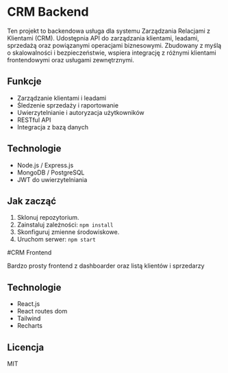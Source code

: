 # CRM Backend

Ten projekt to backendowa usługa dla systemu Zarządzania Relacjami z Klientami (CRM). Udostępnia API do zarządzania klientami, leadami, sprzedażą oraz powiązanymi operacjami biznesowymi. Zbudowany z myślą o skalowalności i bezpieczeństwie, wspiera integrację z różnymi klientami frontendowymi oraz usługami zewnętrznymi.

## Funkcje

- Zarządzanie klientami i leadami
- Śledzenie sprzedaży i raportowanie
- Uwierzytelnianie i autoryzacja użytkowników
- RESTful API
- Integracja z bazą danych

## Technologie

- Node.js / Express.js
- MongoDB / PostgreSQL
- JWT do uwierzytelniania

## Jak zacząć

1. Sklonuj repozytorium.
2. Zainstaluj zależności: `npm install`
3. Skonfiguruj zmienne środowiskowe.
4. Uruchom serwer: `npm start`

#CRM Frontend

Bardzo prosty frontend z dashboarder oraz listą klientów i sprzedarzy

## Technologie
- React.js
- React routes dom
- Tailwind
- Recharts

## Licencja

MIT
